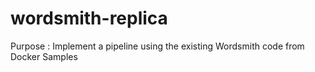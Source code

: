 # wordsmith-replica
Purpose :  Implement a pipeline using the existing Wordsmith code from Docker Samples
